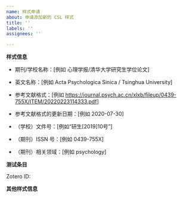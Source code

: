 ```yaml
---
name: 样式申请
about: 申请添加新的 CSL 样式
title: ''
labels: ''
assignees: ''

---
```


**样式信息**

<!-- 这些信息需要填写在 CSL 样式中，如果没有对应信息可以留空。 -->

- 期刊/学校名称：[例如 心理学报/清华大学研究生学位论文]

- 英文名称：[例如 Acta Psychologica Sinica / Tsinghua University]

- 参考文献格式：[例如 <https://journal.psych.ac.cn/xlxb/fileup/0439-755X/ITEM/20220223114333.pdf>]
<!-- 尽量提供**官网**的链接，或者上传官方的格式文件。 -->

- 参考文献格式的更新日期：[例如 2020-07-30]

- （学校）文件号：[例如“研生[2019]10号”]

- （期刊）ISSN 号：[例如 0439-755X]

- （期刊）相关领域：[例如 psychology]
<!-- 从以下领域中选择最接近的
anthropology, astronomy, biology, botany, chemistry, communications,
engineering, geography, geology, history, humanities, law, linguistics,
literature, math, medicine, philosophy, physics, political_science, psychology,
science, social_science, sociology, theology, zoology
-->


**测试条目**

<!-- 如果参考文献格式与 GB/T 7714 差异较大，需要将其示例文献录入 Zotero 方便我们进行测试。
  1. 加入 Zotero 群组 [Chinese CSL development](https://www.zotero.org/groups/4677213/chinese_csl_development)；
  2. 提供 Zotero ID，我们会稍后将此账号修改为 admin 权限允许编辑；
  3. 获得编辑权限后，在“期刊”或“学位论文”的 collection 中以期刊/学校名称创建 subcollection；
  4. 将期刊/学校**官方**的示例文献全部录入，没有对应网页的文献需手动录入。不要修改其他 collection 的内容。
-->

Zotero ID:

<!-- 提示：
  以下几个样式比较有代表性，可以参考其中的题录格式。
  有的期刊/学校的示例文献与其中的题录相同，可以“创建条目副本”，并加入对应的 collection。
  1. GB/T 7714—2015: <https://www.zotero.org/groups/4677213/chinese_csl_development/collections/VA6PJ95V>
  2. 《心理学报》: <https://www.zotero.org/groups/4677213/chinese_csl_development/collections/7SP7XX8X>
  3. 《中国社会科学》: <https://www.zotero.org/groups/4677213/chinese_csl_development/collections/Y7Z6YG2V>
  4. 《法学引注手册》: <https://www.zotero.org/groups/4677213/chinese_csl_development/collections/GTTN32IE>
-->


**其他样式信息**

<!-- 例如：与国标有哪些差异 -->
